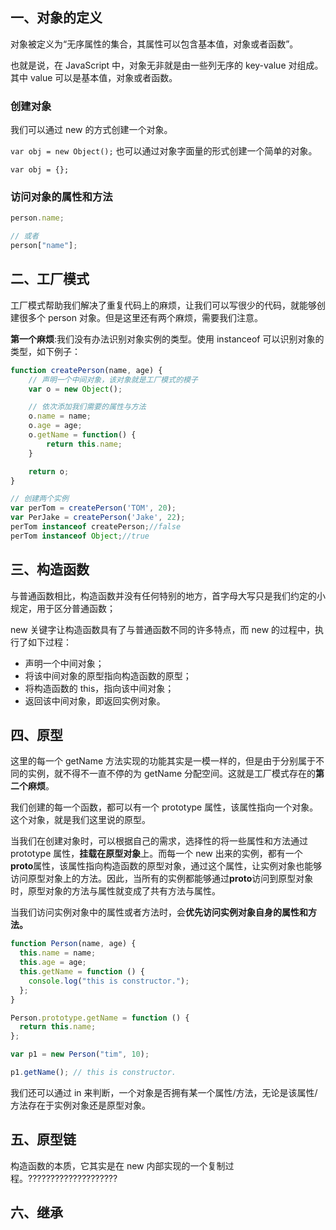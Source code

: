 ## 一、对象的定义

对象被定义为“无序属性的集合，其属性可以包含基本值，对象或者函数”。

也就是说，在 JavaScript 中，对象无非就是由一些列无序的 key-value 对组成。其中 value 可以是基本值，对象或者函数。

### 创建对象

我们可以通过 new 的方式创建一个对象。

`var obj = new Object();`
也可以通过对象字面量的形式创建一个简单的对象。

`var obj = {};`

### 访问对象的属性和方法

```js
person.name;

// 或者
person["name"];
```

## 二、工厂模式

工厂模式帮助我们解决了重复代码上的麻烦，让我们可以写很少的代码，就能够创建很多个 person 对象。但是这里还有两个麻烦，需要我们注意。

**第一个麻烦**:我们没有办法识别对象实例的类型。使用 instanceof 可以识别对象的类型，如下例子：

```js
function createPerson(name, age) {
    // 声明一个中间对象，该对象就是工厂模式的模子
    var o = new Object();

    // 依次添加我们需要的属性与方法
    o.name = name;
    o.age = age;
    o.getName = function() {
        return this.name;
    }

    return o;
}

// 创建两个实例
var perTom = createPerson('TOM', 20);
var PerJake = createPerson('Jake', 22);
perTom instanceof createPerson;//false
perTom instanceof Object;//true
```

## 三、构造函数

与普通函数相比，构造函数并没有任何特别的地方，首字母大写只是我们约定的小规定，用于区分普通函数；

new 关键字让构造函数具有了与普通函数不同的许多特点，而 new 的过程中，执行了如下过程：

- 声明一个中间对象；
- 将该中间对象的原型指向构造函数的原型；
- 将构造函数的 this，指向该中间对象；
- 返回该中间对象，即返回实例对象。

## 四、原型

这里的每一个 getName 方法实现的功能其实是一模一样的，但是由于分别属于不同的实例，就不得不一直不停的为 getName 分配空间。这就是工厂模式存在的**第二个麻烦**。

我们创建的每一个函数，都可以有一个 prototype 属性，该属性指向一个对象。这个对象，就是我们这里说的原型。

当我们在创建对象时，可以根据自己的需求，选择性的将一些属性和方法通过 prototype 属性，**挂载在原型对象**上。而每一个 new 出来的实例，都有一个**proto**属性，该属性指向构造函数的原型对象，通过这个属性，让实例对象也能够访问原型对象上的方法。因此，当所有的实例都能够通过**proto**访问到原型对象时，原型对象的方法与属性就变成了共有方法与属性。

当我们访问实例对象中的属性或者方法时，会**优先访问实例对象自身的属性和方法。**

```js
function Person(name, age) {
  this.name = name;
  this.age = age;
  this.getName = function () {
    console.log("this is constructor.");
  };
}

Person.prototype.getName = function () {
  return this.name;
};

var p1 = new Person("tim", 10);

p1.getName(); // this is constructor.
```

我们还可以通过 in 来判断，一个对象是否拥有某一个属性/方法，无论是该属性/方法存在于实例对象还是原型对象。

## 五、原型链

构造函数的本质，它其实是在 new 内部实现的一个复制过程。????????????????????

## 六、继承
